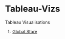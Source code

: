 # Tableau-Vizs
Tableau Visualisations

1. [Global Store ](https://public.tableau.com/views/GlobalStore_8/SalesDashboard?:embed=y&:display_count=yes&publish=yes)
